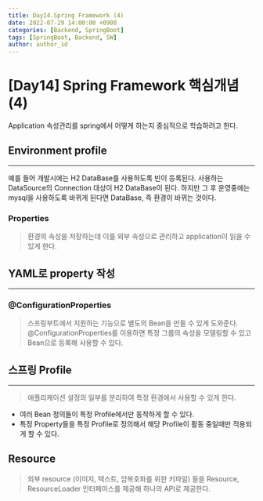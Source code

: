 ```yaml
---
title: Day14.Spring Framework (4)
date: 2022-07-29 14:00:00 +0900
categories: [Backend, SpringBoot]
tags: [SpringBoot, Backend, SW] 
author: author_id 
---
```


# [Day14] Spring Framework 핵심개념 (4)

Application 속성관리를 spring에서 어떻게 하는지 중심적으로 학습하려고 한다.

## Environment profile
---

예를 들어 개발시에는 H2 DataBase를 사용하도록 빈이 등록된다. 사용하는 DataSource의 Connection 대상이 H2 DataBase이 된다. 하지만 그 후 운영중에는 mysql을 사용하도록 바뀌게 된다면 DataBase, 즉 환경이 바뀌는 것이다.

### Properties
> 환경의 속성을 저장하는데 이를 외부 속성으로 관리하고 application이 읽을 수 있게 한다. 

## YAML로 property 작성
---

### @ConfigurationProperties
> 스프링부트에서 지원하는 기능으로 별도의 Bean을 만들 수 있게 도와준다. @ConfigurationProperties를 이용하면 특정 그룹의 속성을 모델링할 수 있고 Bean으로 등록해 사용할 수 있다.

## 스프링 Profile
---
> 애플리케이션 설정의 일부를 분리하여 특정 환경에서 사용할 수 있게 한다. 

- 여러 Bean 정의들이 특정 Profile에서만 동작하게 할 수 있다.
- 특정 Property들을 특정 Profile로 정의해서 해당 Profile이 활동 중일때만 적용되게 할 수 있다.

## Resource
> 외부 resource (이미지, 텍스트, 암복호화를 위한 키파일) 들을 Resource, ResourceLoader 인터페이스를 제공해 하나의 API로 제공한다.